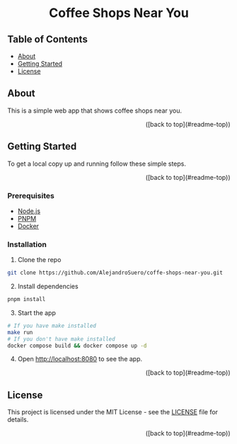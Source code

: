 <a name="readme-top"></a>

<div align="center">

# Coffee Shops Near You

</div>

## Table of Contents

- [About](#about)
- [Getting Started](#getting-started)
- [License](#license)

## About

This is a simple web app that shows coffee shops near you.

<div align="right">([back to top](#readme-top))</div>

## Getting Started

To get a local copy up and running follow these simple steps.

<div align="right">([back to top](#readme-top))</div>

### Prerequisites

- [Node.js](https://nodejs.org/en/)
- [PNPM](https://pnpm.js.org/)
- [Docker](https://www.docker.com/)

### Installation

1. Clone the repo
  ```sh
  git clone https://github.com/AlejandroSuero/coffe-shops-near-you.git
  ```
2. Install dependencies
  ```sh
  pnpm install
  ```
3. Start the app
  ```sh
  # If you have make installed
  make run
  # If you don't have make installed
  docker compose build && docker compose up -d
  ```
4. Open [http://localhost:8080](http://localhost:8080) to see the app.

<div align="right">([back to top](#readme-top))</div>

## License

This project is licensed under the MIT License - see the [LICENSE](LICENSE) file for details.

<div align="right">([back to top](#readme-top))</div>
